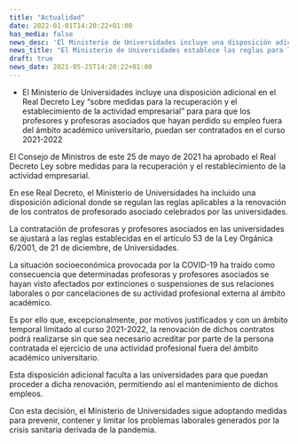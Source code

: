 ```yaml
---
title: "Actualidad"   
date: 2022-01-01T14:20:22+01:00
has_media: false
news_desc: 'El Ministerio de Universidades incluye una disposición adicional en el Real Decreto Ley “sobre medidas para la recuperación y el establecimiento de la actividad empresarial” para para que los profesores y profesoras asociados que hayan perdido su empleo fuera del ámbito académico universitario, puedan ser contratados en el curso 2021-2022'
news_title: "El Ministerio de Universidades establece las reglas para la renovación de los contratos de profesorado asociado para el curso 2021-2022"
draft: true
news_date: 2021-05-25T14:20:22+01:00
---
```

<ul>
<li>El Ministerio de Universidades incluye una disposici&oacute;n adicional en el Real Decreto Ley &ldquo;sobre medidas para la recuperaci&oacute;n y el establecimiento de la actividad empresarial&rdquo; para para que los profesores y profesoras asociados que hayan perdido su empleo fuera del &aacute;mbito acad&eacute;mico universitario, puedan ser contratados en el curso 2021-2022</li>
</ul>
<p>El Consejo de Ministros de este 25 de mayo de 2021 ha aprobado el Real Decreto Ley sobre medidas para la recuperaci&oacute;n y el restablecimiento de la actividad empresarial.</p>
<p>En ese Real Decreto, el Ministerio de Universidades ha incluido una disposici&oacute;n adicional donde se regulan las reglas aplicables a la renovaci&oacute;n de los contratos de profesorado asociado celebrados por las universidades.</p>
<p>La contrataci&oacute;n de profesoras y profesores asociados en las universidades se ajustar&aacute; a las reglas establecidas en el art&iacute;culo 53 de la Ley Org&aacute;nica 6/2001, de 21 de diciembre, de Universidades.</p>
<p>La situaci&oacute;n socioecon&oacute;mica provocada por la COVID-19 ha tra&iacute;do como consecuencia que determinadas profesoras y profesores asociados se hayan visto afectados por extinciones o suspensiones de sus relaciones laborales o por cancelaciones de su actividad profesional externa al &aacute;mbito acad&eacute;mico.</p>
<p>Es por ello que, excepcionalmente, por motivos justificados y con un &aacute;mbito temporal limitado al curso 2021-2022, la renovaci&oacute;n de dichos contratos podr&aacute; realizarse sin que sea necesario acreditar por parte de la persona contratada el ejercicio de una actividad profesional fuera del &aacute;mbito acad&eacute;mico universitario.</p>
<p>Esta disposici&oacute;n adicional faculta a las universidades para que puedan proceder a dicha renovaci&oacute;n, permitiendo as&iacute; el mantenimiento de dichos empleos.</p>
<p>Con esta decisi&oacute;n, el Ministerio de Universidades sigue adoptando medidas para prevenir, contener y limitar los problemas laborales generados por la crisis sanitaria derivada de la pandemia.</p>